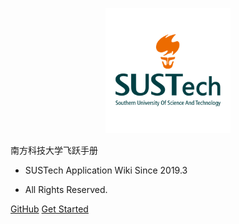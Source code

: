 <p align="center">
  <a href="https://sustech-application.com/">
    <img alt="docsify" src="src/_media/SUSTech_University_Logo.png" height="200">
  </a>
</p>


<middle>南方科技大学飞跃手册</middle>


<!-- > SUSTech Application Wiki -->

- SUSTech Application Wiki Since 2019.3

- All Rights Reserved.

[GitHub](https://github.com/SUSTech-Application/SUSTechapplication)
[Get Started](#南方科技大学飞跃手册)
